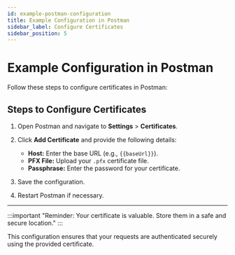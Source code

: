 ```yaml
---
id: example-postman-configuration
title: Example Configuration in Postman
sidebar_label: Configure Certificates
sidebar_position: 5
---
```


# Example Configuration in Postman

Follow these steps to configure certificates in Postman:

## Steps to Configure Certificates

1. Open Postman and navigate to **Settings** > **Certificates**.
2. Click **Add Certificate** and provide the following details:
   - **Host:** Enter the base URL (e.g., `{{baseUrl}}`).
   - **PFX File:** Upload your `.pfx` certificate file.
   - **Passphrase:** Enter the password for your certificate.

3. Save the configuration.
4. Restart Postman if necessary.

---

:::important
"Reminder: Your certificate is valuable. Store them in a safe and secure location."
:::

This configuration ensures that your requests are authenticated securely using the provided certificate.
